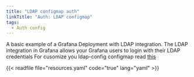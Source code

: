 ```yaml
---
title: "LDAP configmap auth"
linkTitle: "Auth: LDAP configmap"
tags:
  - Auth config
---
```


A basic example of a Grafana Deployment with LDAP integration. The LDAP integration in Grafana allows your Grafana users to login with their LDAP credentials
For cusomize you ldap-config configmap read [this](https://grafana.com/docs/grafana/latest/setup-grafana/configure-security/configure-authentication/ldap/)

{{< readfile file="resources.yaml" code="true" lang="yaml" >}}
